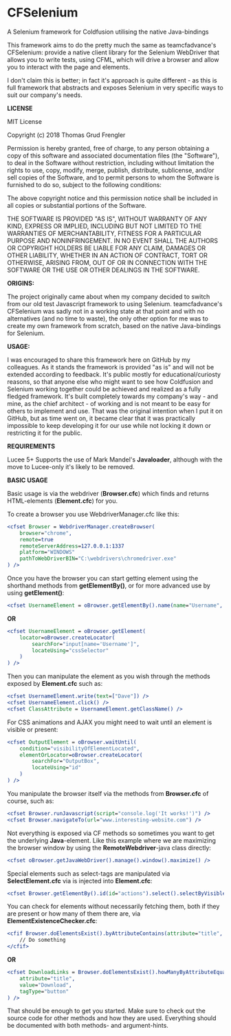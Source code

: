 # CFSelenium
A Selenium framework for Coldfusion utilising the native Java-bindings

This framework aims to do the pretty much the same as teamcfadvance's CFSelenium: provide a native client library for the Selenium WebDriver that allows you to write tests, using CFML, which will drive a browser and allow you to interact with the page and elements.

I don't claim this is better; in fact it's approach is quite different - as this is full framework that abstracts and exposes Selenium in very specific ways to suit our company's needs.

**LICENSE**

MIT License

Copyright (c) 2018 Thomas Grud Frengler

Permission is hereby granted, free of charge, to any person obtaining a copy
of this software and associated documentation files (the "Software"), to deal
in the Software without restriction, including without limitation the rights
to use, copy, modify, merge, publish, distribute, sublicense, and/or sell
copies of the Software, and to permit persons to whom the Software is
furnished to do so, subject to the following conditions:

The above copyright notice and this permission notice shall be included in all
copies or substantial portions of the Software.

THE SOFTWARE IS PROVIDED "AS IS", WITHOUT WARRANTY OF ANY KIND, EXPRESS OR
IMPLIED, INCLUDING BUT NOT LIMITED TO THE WARRANTIES OF MERCHANTABILITY,
FITNESS FOR A PARTICULAR PURPOSE AND NONINFRINGEMENT. IN NO EVENT SHALL THE
AUTHORS OR COPYRIGHT HOLDERS BE LIABLE FOR ANY CLAIM, DAMAGES OR OTHER
LIABILITY, WHETHER IN AN ACTION OF CONTRACT, TORT OR OTHERWISE, ARISING FROM,
OUT OF OR IN CONNECTION WITH THE SOFTWARE OR THE USE OR OTHER DEALINGS IN THE
SOFTWARE.

**ORIGINS:**

The project originally came about when my company decided to switch from our old test Javascript framework to using Selenium. 
teamcfadvance's CFSelenium was sadly not in a working state at that point and with no alternatives (and no time to waste), the only other option for me was to create my own framework from scratch, based on the native Java-bindings for Selenium.

**USAGE:**

I was encouraged to share this framework here on GitHub by my colleagues. As it stands the framework is provided "as is" and will not be extended according to feedback. It's public  mostly for educational/curiosty reasons, so that anyone else who might want to see how Coldfusion and Selenium working together could be achieved and realized as a fully fledged framework. It's built completely towards my company's way - and mine, as the chief architect - of working and is not meant to be easy for others to implement and use. That was the original intention when I put it on GitHub, but as time went on, it became clear that it was practically impossible to keep developing it for our use while not locking it down or restricting it for the public.

**REQUIREMENTS**

Lucee 5+
Supports the use of Mark Mandel's **Javaloader**, although with the move to Lucee-only it's likely to be removed.

**BASIC USAGE**

Basic usage is via the webdriver (**Browser.cfc**) which finds and returns HTML-elements (**Element.cfc**) for you.

To create a browser you use WebdriverManager.cfc like this:

```coldfusion
<cfset Browser = WebdriverManager.createBrowser(
	browser="chrome",
	remote=true
	remoteServerAddress=127.0.0.1:1337
	platform="WINDOWS"
	pathToWebDriverBIN="C:\webdrivers\chromedriver.exe"
) />
```

Once you have the browser you can start getting element using the shorthand methods from **getElementBy()**, or for more advanced use by using **getElement()**:

```coldfusion
<cfset UsernameElement = oBrowser.getElementBy().name(name="Username", onlyElementsOfTag="input") />
```

__OR__

```coldfusion
<cfset UsernameElement = oBrowser.getElement(
	locator=oBrowser.createLocator(
		searchFor="input[name='Username']",
		locateUsing="cssSelector"
	)
) />
```

Then you can manipulate the element as you wish through the methods exposed by **Element.cfc** such as:

```coldfusion
<cfset UsernameElement.write(text=["Dave"]) />
<cfset UsernameElement.click() />
<cfset ClassAttribute = UsernameElement.getClassName() />
```

For CSS animations and AJAX you might need to wait until an element is visible or present:

```coldfusion
<cfset OutputElement = oBrowser.waitUntil(
	condition="visibilityOfElementLocated",
	elementOrLocator=oBrowser.createLocator(
		searchFor="OutputBox",
		locateUsing="id"
	)
) />
```

You manipulate the browser itself via the methods from **Browser.cfc** of course, such as:

```coldfusion
<cfset Browser.runJavascript(script="console.log('It works!')") />
<cfset Browser.navigateTo(url="www.interesting-website.com") />
```

Not everything is exposed via CF methods so sometimes you want to get the underlying **Java**-element. Like this example where we are maximizing the browser window by using the **RemoteWebdriver**-java class directly:

```coldfusion
<cfset oBrowser.getJavaWebDriver().manage().window().maximize() />
```

Special elements such as select-tags are manipulated via **SelectElement.cfc** via is injected into **Element.cfc**:

```coldfusion
<cfset Browser.getElementBy().id(id="actions").select().selectByVisibleText(text="Status update") />
```

You can check for elements without necessarily fetching them, both if they are present or how many of them there are, via **ElementExistenceChecker.cfc**:

```coldfusion
<cfif Browser.doElementsExist().byAttributeContains(attribute="title", value="Download", tagType="a") >
	// Do something
</cfif>
```

__OR__

```coldfusion
<cfset DownloadLinks = Browser.doElementsExist().howManyByAttributeEquals(
	attribute="title",
	value="Download",
	tagType="button"
) />
```

That should be enough to get you started. Make sure to check out the source code for other methods and how they are used. Everything should be documented with both methods- and argument-hints.
